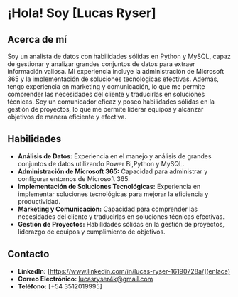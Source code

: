 # ¡Hola! Soy [Lucas Ryser]

## Acerca de mí

Soy un analista de datos con habilidades sólidas en Python y MySQL, capaz de gestionar y analizar grandes conjuntos de datos para extraer información valiosa. Mi experiencia incluye la administración de Microsoft 365 y la implementación de soluciones tecnológicas efectivas. Además, tengo experiencia en marketing y comunicación, lo que me permite comprender las necesidades del cliente y traducirlas en soluciones técnicas. Soy un comunicador eficaz y poseo habilidades sólidas en la gestión de proyectos, lo que me permite liderar equipos y alcanzar objetivos de manera eficiente y efectiva.

## Habilidades

- **Análisis de Datos:** Experiencia en el manejo y análisis de grandes conjuntos de datos utilizando Power Bi,Python y MySQL.
- **Administración de Microsoft 365:** Capacidad para administrar y configurar entornos de Microsoft 365.
- **Implementación de Soluciones Tecnológicas:** Experiencia en implementar soluciones tecnológicas para mejorar la eficiencia y productividad.
- **Marketing y Comunicación:** Capacidad para comprender las necesidades del cliente y traducirlas en soluciones técnicas efectivas.
- **Gestión de Proyectos:** Habilidades sólidas en la gestión de proyectos, liderazgo de equipos y cumplimiento de objetivos.

## Contacto

- **LinkedIn:** [https://www.linkedin.com/in/lucas-ryser-16190728a/](enlace)
- **Correo Electrónico:** [lucasryser4k@gmail.com](mailto:tu@email.com)
- **Teléfono:** [+54 3512019995]


